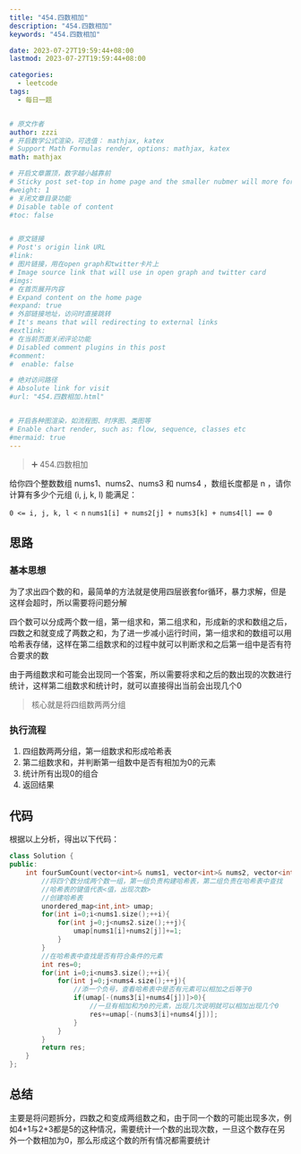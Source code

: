 ```yaml
---
title: "454.四数相加"
description: "454.四数相加"
keywords: "454.四数相加"

date: 2023-07-27T19:59:44+08:00
lastmod: 2023-07-27T19:59:44+08:00

categories:
  - leetcode
tags:
  - 每日一题


# 原文作者
author: zzzi
# 开启数学公式渲染，可选值： mathjax, katex
# Support Math Formulas render, options: mathjax, katex
math: mathjax

# 开启文章置顶，数字越小越靠前
# Sticky post set-top in home page and the smaller nubmer will more forward.
#weight: 1
# 关闭文章目录功能
# Disable table of content
#toc: false


# 原文链接
# Post's origin link URL
#link:
# 图片链接，用在open graph和twitter卡片上
# Image source link that will use in open graph and twitter card
#imgs:
# 在首页展开内容
# Expand content on the home page
#expand: true
# 外部链接地址，访问时直接跳转
# It's means that will redirecting to external links
#extlink:
# 在当前页面关闭评论功能
# Disabled comment plugins in this post
#comment:
#  enable: false

# 绝对访问路径
# Absolute link for visit
#url: "454.四数相加.html"


# 开启各种图渲染，如流程图、时序图、类图等
# Enable chart render, such as: flow, sequence, classes etc
#mermaid: true
---
```


>➕︎ 454.四数相加

给你四个整数数组 nums1、nums2、nums3 和 nums4 ，数组长度都是 n ，请你计算有多少个元组 (i, j, k, l) 能满足：

`0 <= i, j, k, l < n`
`nums1[i] + nums2[j] + nums3[k] + nums4[l] == 0`

<!--more-->

## 思路

### 基本思想

为了求出四个数的和，最简单的方法就是使用四层嵌套for循环，暴力求解，但是这样会超时，所以需要将问题分解

四个数可以分成两个数一组，第一组求和，第二组求和，形成新的求和数组之后，四数之和就变成了两数之和，为了进一步减小运行时间，第一组求和的数组可以用哈希表存储，这样在第二组数求和的过程中就可以判断求和之后第一组中是否有符合要求的数

由于两组数求和可能会出现同一个答案，所以需要将求和之后的数出现的次数进行统计，这样第二组数求和统计时，就可以直接得出当前会出现几个0

> 核心就是将四组数两两分组

### 执行流程

1. 四组数两两分组，第一组数求和形成哈希表
2. 第二组数求和，并判断第一组数中是否有相加为0的元素
3. 统计所有出现0的组合
4. 返回结果

## 代码

根据以上分析，得出以下代码：

```c++
class Solution {
public:
    int fourSumCount(vector<int>& nums1, vector<int>& nums2, vector<int>& nums3, vector<int>& nums4) {
        //将四个数分成两个数一组，第一组负责构建哈希表，第二组负责在哈希表中查找
        //哈希表的键值代表<值，出现次数>
        //创建哈希表
        unordered_map<int,int> umap;
        for(int i=0;i<nums1.size();++i){
            for(int j=0;j<nums2.size();++j){
                umap[nums1[i]+nums2[j]]+=1;
            }
        }
        //在哈希表中查找是否有符合条件的元素
        int res=0;
        for(int i=0;i<nums3.size();++i){
            for(int j=0;j<nums4.size();++j){
                //添一个负号，查看哈希表中是否有元素可以相加之后等于0
                if(umap[-(nums3[i]+nums4[j])]>0){
                    //一旦有相加和为0的元素，出现几次说明就可以相加出现几个0
                    res+=umap[-(nums3[i]+nums4[j])];
                }
            }
        }
        return res;
    }
};
```

## 总结

主要是将问题拆分，四数之和变成两组数之和，由于同一个数的可能出现多次，例如4+1与2+3都是5的这种情况，需要统计一个数的出现次数，一旦这个数存在另外一个数相加为0，那么形成这个数的所有情况都需要统计
